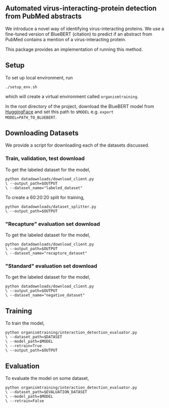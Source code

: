 ## Automated virus-interacting-protein detection from PubMed abstracts

We introduce a novel way of identifying virus-interacting proteins. We use a fine-tuned version of BlueBERT (citation) to predict if an abstract from PubMed contains a mention of a virus-interacting protein.

This package provides an implementation of running this method.

## Setup
To set up local environment, run
```
./setup_env.sh
```
which will create a virtual environment called `organismtraining`.

In the root directory of the project, download the BlueBERT model from [HuggingFace](https://huggingface.co/bionlp/bluebert_pubmed_uncased_L-12_H-768_A-12/tree/main) and set this path to `$MODEL` e.g. `export MODEL=PATH_TO_BLUEBERT`.

## Downloading Datasets
We provide a script for downloading each of the datasets discussed.

### Train, validation, test download
To get the labeled dataset for the model,
```
python datadownloads/download_client.py
\ --output_path=$OUTPUT
\ --dataset_name="labeled_dataset"
```

To create a 60:20:20 split for training,
```
python datadownloads/dataset_splitter.py
\ --output_path=$OUTPUT
```

### "Recapture" evaluation set download
To get the labeled dataset for the model,
```
python datadownloads/download_client.py
\ --output_path=$OUTPUT
\ --dataset_name="recapture_dataset"
```

### "Standard" evaluation set download
To get the labeled dataset for the model,
```
python datadownloads/download_client.py
\ --output_path=$OUTPUT
\ --dataset_name="negative_dataset"
```

## Training
To train the model,
```
python organismtraining/interaction_detection_evaluator.py
\ --dataset_path=$DATASET
\ --model_path=$MODEL
\ --retrain=True
\ --output_path=$OUTPUT
```

## Evaluation
To evaluate the model on some dataset,
```
python organismtraining/interaction_detection_evaluator.py
\ --dataset_path=$EVALUATION_DATASET
\ --model_path=$MODEL
\ --retrain=False
```